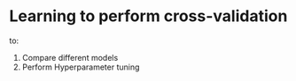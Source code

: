 # Learning to perform cross-validation

to:
1. Compare different models
2. Perform Hyperparameter tuning
